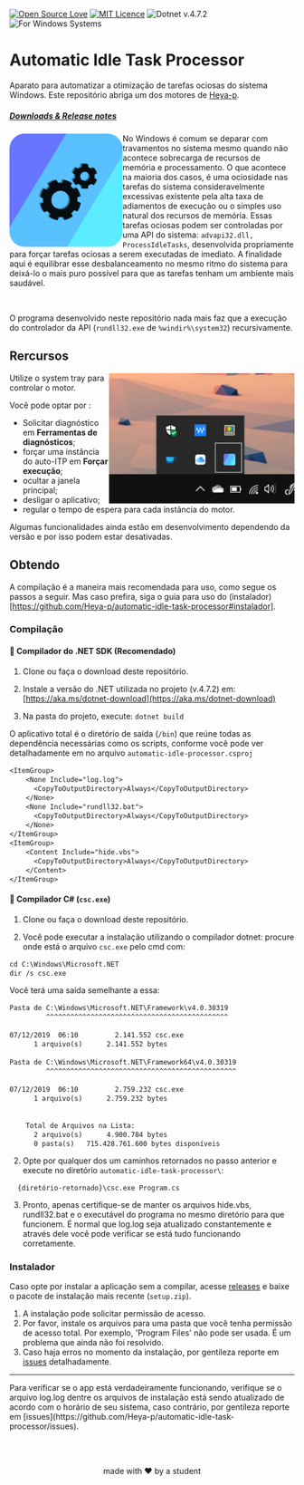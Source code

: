 [![Open Source Love](https://badges.frapsoft.com/os/v1/open-source.svg?v=103)](https://github.com/ellerbrock/open-source-badges/) [![MIT Licence](https://badges.frapsoft.com/os/mit/mit.png?v=103)](https://opensource.org/licenses/mit-license.php) ![Dotnet v.4.7.2](https://img.shields.io/badge/dotnet%20v4.7.2-purple?logo=dotnet) ![For Windows Systems](https://img.shields.io/badge/-for%20Windows%20systems-blue?logo=Windows) 

# Automatic Idle Task Processor
 Aparato para automatizar a otimização de tarefas ociosas do sistema Windows.
 Este repositório abriga um dos motores de [Heya-p](https://github.com/Heya-p).

##### **[Downloads & Release notes](https://github.com/Heya-p/automatic-idle-task-processor/releases)**

<img src="./assets/Heya-p-Engine.png" align="left" width=200px>


No Windows é comum se deparar com travamentos no sistema mesmo quando não acontece sobrecarga de recursos de memória e processamento. O que acontece na maioria dos casos, é uma ociosidade nas tarefas do sistema consideravelmente excessivas existente pela alta taxa de adiamentos de execução ou o simples uso natural dos recursos de memória.
Essas tarefas ociosas podem ser controladas por uma API do sistema: `advapi32.dll, ProcessIdleTasks`, desenvolvida propriamente para forçar tarefas ociosas a serem executadas de imediato. A finalidade aqui é equilibrar esse desbalanceamento no mesmo ritmo do sistema para deixá-lo o mais puro possível para que as tarefas tenham um ambiente mais saudável.

<br/>

O programa desenvolvido neste repositório nada mais faz que a execução do controlador da API (`rundll32.exe` de `%windir%\system32`) recursivamente.


## Rercursos

<img src="./assets/Capturar.PNG" align="right" height=230px>

Utilize o system tray para controlar o motor.

Você pode optar por :

* Solicitar diagnóstico em **Ferramentas de diagnósticos**;
* forçar uma instância do auto-ITP em **Forçar execução**;
* ocultar a janela principal;
* desligar o aplicativo;
* regular o tempo de espera para cada instância do motor.

Algumas funcionalidades ainda estão em desenvolvimento dependendo da versão e por isso podem estar desativadas.


## Obtendo

A compilação é a maneira mais recomendada para uso, como segue os passos a seguir. Mas caso prefira, siga o guia para uso do (instalador)[https://github.com/Heya-p/automatic-idle-task-processor#instalador].

### Compilação

#### 📜 Compilador do .NET SDK (Recomendado)

1. Clone ou faça o download deste repositório.

1. Instale a versão do .NET utilizada no projeto (v.4.7.2) em: [https://aka.ms/dotnet-download](https://aka.ms/dotnet-download)

2. Na pasta do projeto, execute: `dotnet build`



O aplicativo total é o diretório de saída (`/bin`) que reúne todas as dependência necessárias como os scripts, conforme você pode ver detalhadamente em no arquivo `automatic-idle-processor.csproj`

```
<ItemGroup>
    <None Include="log.log">
      <CopyToOutputDirectory>Always</CopyToOutputDirectory>
    </None>
    <None Include="rundll32.bat">
      <CopyToOutputDirectory>Always</CopyToOutputDirectory>
    </None>
</ItemGroup>
<ItemGroup>
    <Content Include="hide.vbs">
      <CopyToOutputDirectory>Always</CopyToOutputDirectory>
    </Content>
</ItemGroup>
```

#### 📜 Compilador C# (`csc.exe`) 

1. Clone ou faça o download deste repositório.

1. Você pode executar a instalação utilizando o compilador dotnet: procure onde está o arquivo `csc.exe` pelo cmd com:

```
cd C:\Windows\Microsoft.NET
dir /s csc.exe
```

Você terá uma saída semelhante a essa:

```
Pasta de C:\Windows\Microsoft.NET\Framework\v4.0.30319
         ^^^^^^^^^^^^^^^^^^^^^^^^^^^^^^^^^^^^^^^^^^^^^
       
07/12/2019  06:10         2.141.552 csc.exe
      1 arquivo(s)      2.141.552 bytes

Pasta de C:\Windows\Microsoft.NET\Framework64\v4.0.30319
         ^^^^^^^^^^^^^^^^^^^^^^^^^^^^^^^^^^^^^^^^^^^^^^^

07/12/2019  06:10         2.759.232 csc.exe
      1 arquivo(s)      2.759.232 bytes


    Total de Arquivos na Lista:
      2 arquivo(s)      4.900.784 bytes
      0 pasta(s)   715.428.761.600 bytes disponíveis

```

2. Opte por qualquer dos um caminhos retornados no passo anterior e execute no diretório `automatic-idle-task-processor\`:

```
  {diretório-retornado}\csc.exe Program.cs
```

3. Pronto, apenas certifique-se de manter os arquivos hide.vbs, rundll32.bat e o executável do programa no mesmo diretório para que funcionem.
É normal que log.log seja atualizado constantemente e através dele você pode verificar se está tudo funcionando corretamente.


### Instalador 

Caso opte por instalar a aplicação sem a compilar, acesse [releases](https://github.com/Heya-p/automatic-idle-task-processor/releases/tag/v.0.0.1) e baixe o pacote de instalação mais recente (`setup.zip`).

1. A instalação pode solicitar permissão de acesso.
2. Por favor, instale os arquivos para uma pasta que você tenha permissão de acesso total. Por exemplo, 'Program Files' não pode ser usada. É um problema que ainda não foi resolvido.
3. Caso haja erros no momento da instalação, por gentileza reporte em [issues](https://github.com/Heya-p/automatic-idle-task-processor/issues) detalhadamente.

<hr>
Para verificar se o app está verdadeiramente funcionando, verifique se o arquivo log.log dentre os arquivos de instalação está sendo atualizado de acordo com o horário de seu sistema, caso contrário, por gentileza reporte em [issues](https://github.com/Heya-p/automatic-idle-task-processor/issues).

<br/><br/>

<p align="center">
made with ♥ by a student
<p/>
